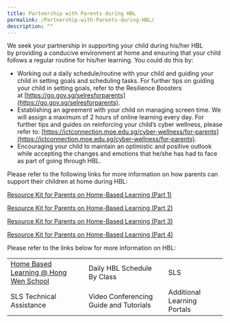 ```yaml
---
title: Partnership with Parents during HBL
permalink: /Partnership-with-Parents-during-HBL/
description: ""
---
```

We seek your partnership in supporting your child during his/her HBL by providing a conducive environment at home and ensuring that your child follows a regular routine for his/her learning. You could do this by:

*   Working out a daily schedule/routine with your child and guiding your child in setting goals and scheduling tasks. For further tips on guiding your child in setting goals, refer to the Resilience Boosters at [https://go.gov.sg/selresforparents](https://go.gov.sg/selresforparents).
*   Establishing an agreement with your child on managing screen time. We will assign a maximum of 2 hours of online learning every day. For further tips and guides on reinforcing your child’s cyber wellness, please refer to: [https://ictconnection.moe.edu.sg/cyber-wellness/for-parents](https://ictconnection.moe.edu.sg/cyber-wellness/for-parents).
*   Encouraging your child to maintain an optimistic and positive outlook while accepting the changes and emotions that he/she has had to face as part of going through HBL.

Please refer to the following links for more information on how parents can support their children at home during HBL:

[Resource Kit for Parents on Home-Based Learning (Part 1)](/files/Learning%20Hub/Partnership%20Parents%20during%20HBL/Resource-Kit-HBL.pdf)

[Resource Kit for Parents on Home-Based Learning (Part 2)](/files/Learning%20Hub/Partnership%20Parents%20during%20HBL/Resource-Kit-HBL-Part-2.pdf)

[Resource Kit for Parents on Home-Based Learning (Part 3)](/files/Learning%20Hub/Partnership%20Parents%20during%20HBL/Resource-Kit-HBL-Part-3.pdf)

[Resource Kit for Parents on Home-Based Learning (Part 4)](/files/Learning%20Hub/Partnership%20Parents%20during%20HBL/Resource-Kit-HBL-Part-4.pdf)

Please refer to the links below for more information on HBL:

|                                       |                                        |                             |
|---------------------------------------|----------------------------------------|-----------------------------|
| [Home Based Learning @ Hong Wen School](/learning-hub/Pupils/Home-Based-Learning-Hong-Wen-School/) |       Daily HBL Schedule By Class      |             SLS             |
|        SLS Technical Assistance       | Video Conferencing Guide and Tutorials | Additional Learning Portals |